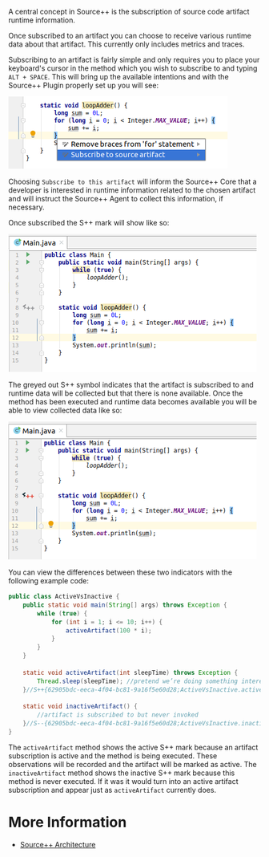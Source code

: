 A central concept in Source++ is the subscription of source code artifact runtime information.

Once subscribed to an artifact you can choose to receive various runtime data about that artifact.
This currently only includes metrics and traces.

Subscribing to an artifact is fairly simple and only requires you to place your keyboard's cursor
in the method which you wish to subscribe to and typing `ALT + SPACE`. This will bring up the available intentions and with the Source++ Plugin properly set up you will see:

![](../../images/plugin/Subscribe%20To%20Artifact.png)

Choosing `Subscribe to this artifact` will inform the Source++ Core that a developer is interested in runtime
information related to the chosen artifact and will instruct the Source++ Agent to collect this information, if necessary.

Once subscribed the S++ mark will show like so:

![](../../images/plugin/Subscribed%20Artifact.png)

The greyed out S++ symbol indicates that the artifact is subscribed to and runtime data will be collected but that there is none available. 
Once the method has been executed and runtime data becomes available you will be able to view collected data like so:

![](../../images/plugin/Active%20Artifact.png)

You can view the differences between these two indicators with the following example code:

```java
public class ActiveVsInactive {
    public static void main(String[] args) throws Exception {
        while (true) {
            for (int i = 1; i <= 10; i++) {
                activeArtifact(100 * i);
            }
        }
    }

    static void activeArtifact(int sleepTime) throws Exception {
        Thread.sleep(sleepTime); //pretend we’re doing something interesting
    }//S++{62905bdc-eeca-4f04-bc81-9a16f5e60d28;ActiveVsInactive.activeArtifact(int);10}

    static void inactiveArtifact() {
        //artifact is subscribed to but never invoked
    }//S--{62905bdc-eeca-4f04-bc81-9a16f5e60d28;ActiveVsInactive.inactiveArtifact();14}
}
```

The `activeArtifact` method shows the active S++ mark because an artifact subscription is active and the method is being executed. These observations will be recorded and the artifact will be marked as active. The `inactiveArtifact` method shows the inactive S++ mark because this method is never executed. If it was it would turn into an active artifact subscription and appear just as `activeArtifact` currently does.

# More Information

- [Source++ Architecture](../02-general/01-architecture.md)
